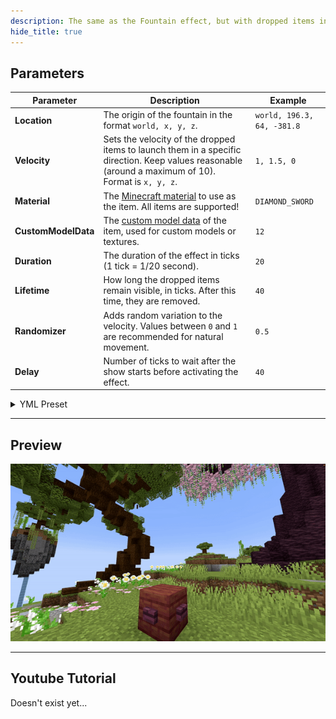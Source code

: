 ```yaml
---
description: The same as the Fountain effect, but with dropped items instead of falling blocks.
hide_title: true
---
```


<DocHeading
icon="hugeicons:ice-cubes"
title="Item Fountain"
description="The same as the Fountain effect, but with dropped items instead.">
</DocHeading>

## Parameters

| Parameter           | Description                                                                                                                                                        | Example                    |
|---------------------|--------------------------------------------------------------------------------------------------------------------------------------------------------------------|----------------------------|
| **Location**        | The origin of the fountain in the format `world, x, y, z`.                                                                                                         | `world, 196.3, 64, -381.8` |
| **Velocity**        | Sets the velocity of the dropped items to launch them in a specific direction. Keep values reasonable (around a maximum of 10). Format is `x, y, z`.               | `1, 1.5, 0`                |
| **Material**        | The [Minecraft material](https://hub.spigotmc.org/javadocs/bukkit/org/bukkit/Material.html) to use as the item. All items are supported!                           | `DIAMOND_SWORD`            |
| **CustomModelData** | The [custom model data](https://mcmodels.net/how-to-tutorials/resource-pack-tutorials/what-is-custommodeldata-2/) of the item, used for custom models or textures. | `12`                       |
| **Duration**        | The duration of the effect in ticks (1 tick = 1/20 second).                                                                                                        | `20`                       |
| **Lifetime**        | How long the dropped items remain visible, in ticks. After this time, they are removed.                                                                            | `40`                       |
| **Randomizer**      | Adds random variation to the velocity. Values between `0` and `1` are recommended for natural movement.                                                            | `0.5`                      |
| **Delay**           | Number of ticks to wait after the show starts before activating the effect.                                                                                        | `40`                       |

<details>
<summary>YML Preset</summary>

```yaml
'1':
  Type: ITEM_FOUNTAIN
  Location: world, 0, 0, 0
  Velocity: 0, 0, 0
  Material: BLUE_STAINED_GLASS
  CustomModelData: 0
  Length: 20
  Lifetime: 40
  Randomizer: 0
  Delay: 0
```

</details>

---

## Preview

![Item Fountain Preview](../assets/previews/item_fountain.gif)

---

## Youtube Tutorial

Doesn't exist yet...

